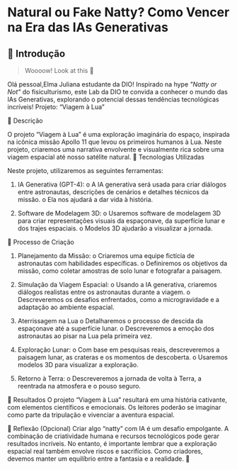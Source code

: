 # Natural ou Fake Natty? Como Vencer na Era das IAs Generativas

## 🚀 Introdução

> Woooow! Look at this 👀

Olá pessoal,Elma Juliana estudante da DIO! Inspirado na hype _"Natty or Not"_ do fisiculturismo, este Lab da DIO te convida a conhecer o mundo das IAs Generativas, explorando o potencial dessas tendências tecnológicas incríveis!
Projeto: “Viagem à Lua”

📒 Descrição

O projeto “Viagem à Lua” é uma exploração imaginária do espaço, inspirada na icônica missão Apollo 11 que levou os primeiros humanos à Lua. Neste projeto, criaremos uma narrativa envolvente e visualmente rica sobre uma viagem espacial até nosso satélite natural.
🤖 Tecnologias Utilizadas

Neste projeto, utilizaremos as seguintes ferramentas:

1.	IA Generativa (GPT-4):
o	A IA generativa será usada para criar diálogos entre astronautas, descrições de cenários e detalhes técnicos da missão.
o	Ela nos ajudará a dar vida à história.

2.	Software de Modelagem 3D:
o	Usaremos software de modelagem 3D para criar representações visuais da espaçonave, da superfície lunar e dos trajes espaciais.
o	Modelos 3D ajudarão a visualizar a jornada.

🧐 Processo de Criação

1.	Planejamento da Missão:
o	Criaremos uma equipe fictícia de astronautas com habilidades específicas.
o	Definiremos os objetivos da missão, como coletar amostras de solo lunar e fotografar a paisagem.

2.	Simulação da Viagem Espacial:
o	Usando a IA generativa, criaremos diálogos realistas entre os astronautas durante a viagem.
o	Descreveremos os desafios enfrentados, como a microgravidade e a adaptação ao ambiente espacial.

3.	Aterrissagem na Lua
o	Detalharemos o processo de descida da espaçonave até a superfície lunar.
o	Descreveremos a emoção dos astronautas ao pisar na Lua pela primeira vez.

4.	Exploração Lunar:
o	Com base em pesquisas reais, descreveremos a paisagem lunar, as crateras e os momentos de descoberta.
o	Usaremos modelos 3D para visualizar a exploração.

5.	Retorno à Terra:
o	Descreveremos a jornada de volta à Terra, a reentrada na atmosfera e o pouso seguro.

🚀 Resultados
O projeto “Viagem à Lua” resultará em uma história cativante, com elementos científicos e emocionais. Os leitores poderão se imaginar como parte da tripulação e vivenciar a aventura espacial.

💭 Reflexão (Opcional)
Criar algo “natty” com IA é um desafio empolgante. A combinação de criatividade humana e recursos tecnológicos pode gerar resultados incríveis. No entanto, é importante lembrar que a exploração espacial real também envolve riscos e sacrifícios. Como criadores, devemos manter um equilíbrio entre a fantasia e a realidade. 🌠
